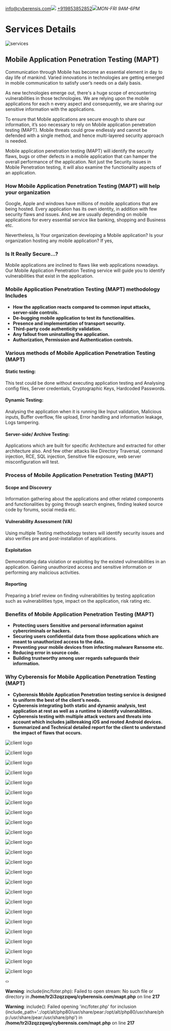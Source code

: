 [info@cyberensis.com](mailto:info@cyberensis.com)![](https://www.cyberensis.com/assets/img/icon/head.png) [+919853852852](tel:+919853852852)![](https://www.cyberensis.com/assets/img/icon/clock.png)_MON-FRI 9AM-6PM_

# Services Details

![services](https://www.cyberensis.com/assets/img/services/mapt.jpg)

## Mobile Application Penetration Testing (MAPT)

Communication through Mobile has become an essential element in day to day life of mankind. Varied innovations in technologies are getting emerged in mobile communication to satisfy user’s needs on a daily basis.

As new technologies emerge out, there's a huge scope of encountering vulnerabilities in those technologies. We are relying upon the mobile applications for each n every aspect and consequently, we are sharing our sensitive information with the applications.

To ensure that Mobile applications are secure enough to share our information, it’s soo necessary to rely on Mobile application penetration testing (MAPT). Mobile threats could grow endlessly and cannot be defended with a single method, and hence multi-layered security approach is needed.

Mobile application penetration testing (MAPT) will identify the security flaws, bugs or other defects in a mobile application that can hamper the overall performance of the application. Not just the Security issues in Mobile Penetration testing, it will also examine the functionality aspects of an application.

### How Mobile Application Penetration Testing (MAPT) will help your organization

Google, Apple and windows have millions of mobile applications that are being hosted. Every application has its own identity, in addition with few security flaws and issues. And,we are usually depending on mobile applications for every essential service like banking, shopping and Business etc.

Nevertheless, Is Your organization developing a Mobile application? Is your organization hosting any mobile application? If yes,

### Is It Really Secure…?

Mobile applications are inclined to flaws like web applications nowadays. Our Mobile Application Penetration Testing service will guide you to identify vulnerabilities that exist in the application.

### Mobile Application Penetration Testing (MAPT) methodology Includes

- **How the application reacts compared to common input attacks, server-side controls.**
- **De-bugging mobile application to test its functionalities.**
- **Presence and implementation of transport security.**
- **Third-party code authenticity validation.**
- **Any fallout from uninstalling the application.**
- **Authorization, Permission and Authentication controls.**

### Various methods of Mobile Application Penetration Testing (MAPT)

#### Static testing:

This test could be done without executing application testing and Analysing config files, Server credentials, Cryptographic Keys, Hardcoded Passwords.

#### Dynamic Testing:

Analysing the application when it is running like Input validation, Malicious inputs, Buffer overflow, file upload, Error handling and information leakage, Logs tampering.

#### Server-side/ Archive Testing:

Applications which are built for specific Architecture and extracted for other architecture also. And few other attacks like Directory Traversal, command injection, RCE, SQL injection, Sensitive file exposure, web server misconfiguration will test.

### Process of Mobile Application Penetration Testing (MAPT)

#### Scope and Discovery

Information gathering about the applications and other related components and functionalities by going through search engines, finding leaked source code by forums, social media etc.

#### Vulnerability Assessment (VA)

Using multiple Testing methodology testers will identify security issues and also verifies pre and post-installation of applications.

#### Exploitation

Demonstrating data violation or exploiting by the existed vulnerabilities in an application. Gaining unauthorized access and sensitive information or performing any malicious activities.

#### Reporting

Preparing a brief review on finding vulnerabilities by testing application such as vulnerabilities type, impact on the application, risk rating etc.

### Benefits of Mobile Application Penetration Testing (MAPT)

- **Protecting users Sensitive and personal information against cybercriminals or hackers.**
- **Securing users confidential data from those applications which are meant to unauthorized access to the data.**
- **Preventing your mobile devices from infecting malware Ransome etc.**
- **Reducing error in source code.**
- **Building trustworthy among user regards safeguards their information.**

### Why Cyberensis for Mobile Application Penetration Testing (MAPT)

- **Cyberensis Mobile Application Penetration testing service is designed to uniform the best of the client’s needs.**
- **Cyberensis integrating both static and dynamic analysis, test application at rest as well as a runtime to identify vulnerabilities.**
- **Cyberensis testing with multiple attack vectors and threats into account which includes jailbreaking iOS and rooted Android devices.**
- **Summarized and Technical detailed report for the client to understand the impact of flaws that occurs.**

![client logo](https://www.cyberensis.com/assets/img/client-logos/MC.jpg)

![client logo](https://www.cyberensis.com/assets/img/client-logos/mslogo.jpg)

![client logo](https://www.cyberensis.com/assets/img/client-logos/pinterest.jpg)

![client logo](https://www.cyberensis.com/assets/img/client-logos/Skyscanner-Logo.png)

![client logo](https://www.cyberensis.com/assets/img/client-logos/sophos.jpg)

![client logo](https://www.cyberensis.com/assets/img/client-logos/wu.png)

![client logo](https://www.cyberensis.com/assets/img/client-logos/google.png)

![client logo](https://www.cyberensis.com/assets/img/client-logos/apple.jpg)

![client logo](https://www.cyberensis.com/assets/img/client-logos/comcast.jpg)

![client logo](https://www.cyberensis.com/assets/img/client-logos/dod.jpg)

![client logo](https://www.cyberensis.com/assets/img/client-logos/facebook.jpg)

![client logo](https://www.cyberensis.com/assets/img/client-logos/Harvard.jpg)

![client logo](https://www.cyberensis.com/assets/img/client-logos/MC.jpg)

![client logo](https://www.cyberensis.com/assets/img/client-logos/mslogo.jpg)

![client logo](https://www.cyberensis.com/assets/img/client-logos/pinterest.jpg)

![client logo](https://www.cyberensis.com/assets/img/client-logos/Skyscanner-Logo.png)

![client logo](https://www.cyberensis.com/assets/img/client-logos/sophos.jpg)

![client logo](https://www.cyberensis.com/assets/img/client-logos/wu.png)

![client logo](https://www.cyberensis.com/assets/img/client-logos/google.png)

![client logo](https://www.cyberensis.com/assets/img/client-logos/apple.jpg)

![client logo](https://www.cyberensis.com/assets/img/client-logos/comcast.jpg)

![client logo](https://www.cyberensis.com/assets/img/client-logos/dod.jpg)

![client logo](https://www.cyberensis.com/assets/img/client-logos/facebook.jpg)

![client logo](https://www.cyberensis.com/assets/img/client-logos/Harvard.jpg)

‹›

**Warning**: include(inc/foter.php): Failed to open stream: No such file or directory in **/home/tr2i3zqzzqwq/cyberensis.com/mapt.php** on line **217**

**Warning**: include(): Failed opening 'inc/foter.php' for inclusion (include\_path='.:/opt/alt/php80/usr/share/pear:/opt/alt/php80/usr/share/php:/usr/share/pear:/usr/share/php') in **/home/tr2i3zqzzqwq/cyberensis.com/mapt.php** on line **217**